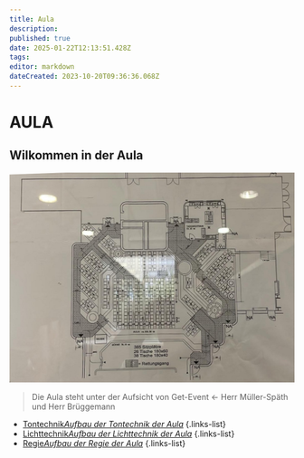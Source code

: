 ```yaml
---
title: Aula
description: 
published: true
date: 2025-01-22T12:13:51.428Z
tags: 
editor: markdown
dateCreated: 2023-10-20T09:36:36.068Z
---
```


# AULA
## Wilkommen in der Aula
![aula_plan.png](/aula_plan.png)
> Die Aula steht unter der Aufsicht von Get-Event <- Herr Müller-Späth und Herr Brüggemann

- [Tontechnik*Aufbau der Tontechnik der Aula*](/aula/tontechnik_aula)
{.links-list}
- [Lichttechnik*Aufbau der Lichttechnik der Aula*](/aula/lichttechnik_aula)
{.links-list}
- [Regie*Aufbau der Regie der Aula*](/aula/regie)
{.links-list}
